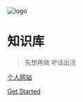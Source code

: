 ![logo](https://www.gravatar.com/avatar?d=robohash)

# 知识库
> 先想再做 听话出活

[个人网站](https://xsh.sunaf.top)
<!-- [在线简历](cv/cv.md)  -->
[Get Started](README.md)
<!-- [GitHub](https://github.com/sunafei?tab=repositories&q=&type=source&language=) -->